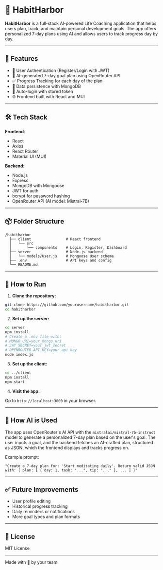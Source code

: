 # 🧭 HabitHarbor

**HabitHarbor** is a full-stack AI-powered Life Coaching application that helps users plan, track, and maintain personal development goals. The app offers personalized 7-day plans using AI and allows users to track progress day by day.

---

## 🚀 Features

- 🔐 User Authentication (Register/Login with JWT)
- 🧠 AI-generated 7-day goal plan using OpenRouter API
- ✅ Progress Tracking for each day of the plan
- 💾 Data persistence with MongoDB
- 🔄 Auto-login with stored token
- 🌐 Frontend built with React and MUI

---

## 🛠 Tech Stack

**Frontend**:
- React
- Axios
- React Router
- Material UI (MUI)

**Backend**:
- Node.js
- Express
- MongoDB with Mongoose
- JWT for auth
- bcrypt for password hashing
- OpenRouter API (AI model: Mistral-7B)

---

## 📦 Folder Structure

```
/habitharbor
  ├── client                # React frontend
  │   └── src
  │       └── components    # Login, Register, Dashboard
  ├── server                # Node.js backend
  │   └── models/User.js    # Mongoose User schema
  ├── .env                  # API keys and config
  └── README.md
```

---

## 🧪 How to Run

1. **Clone the repository:**

```bash
git clone https://github.com/yourusername/habitharbor.git
cd habitharbor
```

2. **Set up the server:**

```bash
cd server
npm install
# Create a .env file with:
# MONGO_URI=your_mongo_uri
# JWT_SECRET=your_jwt_secret
# OPENROUTER_API_KEY=your_api_key
node index.js
```

3. **Set up the client:**

```bash
cd ../client
npm install
npm start
```

4. **Visit the app:**

Go to `http://localhost:3000` in your browser.

---

## 🤖 How AI is Used

The app uses OpenRouter's AI API with the `mistralai/mistral-7b-instruct` model to generate a personalized 7-day plan based on the user's goal. The user inputs a goal, and the backend fetches an AI-crafted plan, structured as JSON, which the frontend displays and tracks progress on.

Example prompt:
```
"Create a 7-day plan for: 'Start meditating daily'. Return valid JSON with: { plan: [ { day: 1, task: "...", tip: "..." }, ... ] }"
```

---

## ✅ Future Improvements

- User profile editing
- Historical progress tracking
- Daily reminders or notifications
- More goal types and plan formats

---

## 📄 License

MIT License

---

Made with 💙 by your team.